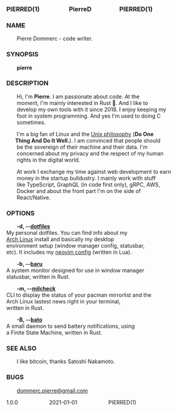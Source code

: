 ### PIERRED(1)&nbsp;&nbsp;&nbsp;&nbsp;&nbsp;&nbsp;&nbsp;&nbsp;&nbsp;&nbsp;&nbsp;&nbsp;&nbsp;&nbsp;&nbsp;&nbsp;&nbsp;&nbsp;&nbsp;&nbsp;PierreD&nbsp;&nbsp;&nbsp;&nbsp;&nbsp;&nbsp;&nbsp;&nbsp;&nbsp;&nbsp;&nbsp;&nbsp;&nbsp;&nbsp;&nbsp;&nbsp;&nbsp;&nbsp;&nbsp;PIERRED(1)

### NAME
&nbsp;&nbsp;&nbsp;&nbsp;&nbsp;&nbsp;&nbsp;Pierre Dommerc - code writer.

### SYNOPSIS
&nbsp;&nbsp;&nbsp;&nbsp;&nbsp;&nbsp;&nbsp;**pierre**

### DESCRIPTION
&nbsp;&nbsp;&nbsp;&nbsp;&nbsp;&nbsp;&nbsp;Hi, I'm **Pierre**. I am passionate about code. At the\
&nbsp;&nbsp;&nbsp;&nbsp;&nbsp;&nbsp;&nbsp;moment, I'm mainly interested in Rust :crab:. And I like to\
&nbsp;&nbsp;&nbsp;&nbsp;&nbsp;&nbsp;&nbsp;develop my own tools with it since 2018. I enjoy keeping my\
&nbsp;&nbsp;&nbsp;&nbsp;&nbsp;&nbsp;&nbsp;foot in system programming. And yes I'm used to doing C\
&nbsp;&nbsp;&nbsp;&nbsp;&nbsp;&nbsp;&nbsp;sometimes.

&nbsp;&nbsp;&nbsp;&nbsp;&nbsp;&nbsp;&nbsp;I'm a big fan of Linux and the [Unix philosophy](https://en.wikipedia.org/wiki/Unix_philosophy) (**Do One\
&nbsp;&nbsp;&nbsp;&nbsp;&nbsp;&nbsp;&nbsp;Thing And Do It Well.**). I am convinced that people should\
&nbsp;&nbsp;&nbsp;&nbsp;&nbsp;&nbsp;&nbsp;be the sovereign of their machine and their data. I'm\
&nbsp;&nbsp;&nbsp;&nbsp;&nbsp;&nbsp;&nbsp;concerned about my privacy and the respect of my human\
&nbsp;&nbsp;&nbsp;&nbsp;&nbsp;&nbsp;&nbsp;rights in the digital world.

&nbsp;&nbsp;&nbsp;&nbsp;&nbsp;&nbsp;&nbsp;At work I exchange my time against web development to earn\
&nbsp;&nbsp;&nbsp;&nbsp;&nbsp;&nbsp;&nbsp;money in the startup bulldustry. I mainly work with stuff\
&nbsp;&nbsp;&nbsp;&nbsp;&nbsp;&nbsp;&nbsp;like TypeScript, GraphQL (in code first only), gRPC, AWS,\
&nbsp;&nbsp;&nbsp;&nbsp;&nbsp;&nbsp;&nbsp;Docker and about the front part I'm on the side of\
&nbsp;&nbsp;&nbsp;&nbsp;&nbsp;&nbsp;&nbsp;React/Native.

### OPTIONS
&nbsp;&nbsp;&nbsp;&nbsp;&nbsp;&nbsp;&nbsp;**-d, --[dotfiles](https://github.com/doums/dotfile)**\
           My personal dotfiles. You can find info about my\
           [Arch Linux](https://archlinux.org/) install and basically my desktop\
           environment setup (window manager config, statusbar,\
           etc). It includes my [neovim config](https://github.com/doums/dotfiles/blob/master/.config/nvim/init.lua) (written in Lua).

&nbsp;&nbsp;&nbsp;&nbsp;&nbsp;&nbsp;&nbsp;**-b, --[baru](https://github.com/doums/baru)**\
           A system monitor designed for use in window manager\
           statusbar, written in Rust.

&nbsp;&nbsp;&nbsp;&nbsp;&nbsp;&nbsp;&nbsp;**-m, --[milcheck](https://github.com/doums/milcheck)**\
           CLI to display the status of your pacman mirrorlist and the\
           Arch Linux lastest news right in your terminal,\
           written in Rust.

&nbsp;&nbsp;&nbsp;&nbsp;&nbsp;&nbsp;&nbsp;**-B, --[bato](https://github.com/doums/bato)**\
           A small daemon to send battery notifications, using\
           a Finite State Machine, written in Rust.

### SEE ALSO
&nbsp;&nbsp;&nbsp;&nbsp;&nbsp;&nbsp;&nbsp;I like bitcoin, thanks Satoshi Nakamoto.

### BUGS
&nbsp;&nbsp;&nbsp;&nbsp;&nbsp;&nbsp;&nbsp;dommerc.pierre@gmail.com

1.0.0&nbsp;&nbsp;&nbsp;&nbsp;&nbsp;&nbsp;&nbsp;&nbsp;&nbsp;&nbsp;&nbsp;&nbsp;&nbsp;&nbsp;&nbsp;&nbsp;&nbsp;&nbsp;&nbsp;&nbsp;&nbsp;2021-01-01&nbsp;&nbsp;&nbsp;&nbsp;&nbsp;&nbsp;&nbsp;&nbsp;&nbsp;&nbsp;&nbsp;&nbsp;&nbsp;&nbsp;&nbsp;&nbsp;&nbsp;&nbsp;&nbsp;&nbsp;&nbsp;PIERRED(1)
